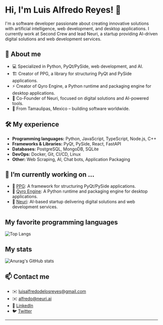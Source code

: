 # Hi, I'm Luis Alfredo Reyes! 👋

I'm a software developer passionate about creating innovative solutions with artificial intelligence, web development, and desktop applications. I currently work at Second Crew and lead Neuri, a startup providing AI-driven digital solutions and web development services.

## 🚀 About me
- 💻 Specialized in Python, PyQt/PySide, web development, and AI.
- 🏗️ Creator of PPG, a library for structuring PyQt and PySide applications.
- ⚡ Creator of Qyro Engine, a Python runtime and packaging engine for desktop applications.
- 🧠 Co-Founder of Neuri, focused on digital solutions and AI-powered tools.
- 📍 From Tamaulipas, Mexico – building software worldwide.

## 🛠️ My experience
- **Programming languages:** Python, JavaScript, TypeScript, Node.js, C++
- **Frameworks & Libraries:** PyQt, PySide, React, FastAPI
- **Databases:** PostgreSQL, MongoDB, SQLite
- **DevOps:** Docker, Git, CI/CD, Linux
- **Other:** Web Scraping, AI, Chat bots, Application Packaging

## 📌 I’m currently working on ...
- 🔹 [PPG](https://github.com/Neuri-AI/PPG): A framework for structuring PyQt/PySide applications.
- 🔹 [Qyro Engine](https://github.com/Neuri-AI/Qyro): A Python runtime and packaging engine for desktop applications.
- 🔹 [Neuri](https://neuri.ai): AI-based startup delivering digital solutions and web development services.

## My favorite programming languages
![Top Langs](https://github-readme-stats.vercel.app/api/top-langs/?username=runesc&hide_progress=false)

## My stats
![Anurag's GitHub stats](https://github-readme-stats.vercel.app/api?username=runesc&show_icons=true&theme=dark)

## 📫 Contact me
- ✉️ luisalfredodelosreyes@gmail.com
- ✉️ alfredo@neuri.ai
- 💼 [LinkedIn](https://linkedin.com/in/luisalfredoreyes)
- 🐦 [Twitter](https://twitter.com/Fredo_Dev)

---


<!--
**runesc/runesc** is a ✨ _special_ ✨ repository because its `README.md` (this file) appears on your GitHub profile.

Here are some ideas to get you started:

- 🔭 I’m currently working on ...
- 🌱 I’m currently learning ...
- 👯 I’m looking to collaborate on ...
- 🤔 I’m looking for help with ...
- 💬 Ask me about ...
- 📫 How to reach me: ...
- 😄 Pronouns: ...
- ⚡ Fun fact: ...
-->
